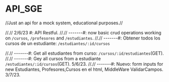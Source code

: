 # API_SGE
//Just an api for a mock system, educational purposes.//

//.// 2/6/23 #: API Restful.
//.// -------#: now basic crud operations working on `/cursos`, `/profesores` and `/estudiantes`. 
//.// -------#: Obtener todos los cursos de un estudiante: `/estudiantes/:id/cursos`

//.// -------#: Get all estudiantes from  curso: `/cursos/:id/estudiantes`(GET). 
//.// -------#: Gey all cursos from a estudiante `/estudiantes/:id/cursos`(GET). 5/6/23.
//.// -------#: Nuevo: form inputs for new Estudiantes, Profesores,Cursos en el html, MiddleWare ValidarCampos. 3/7/23.




